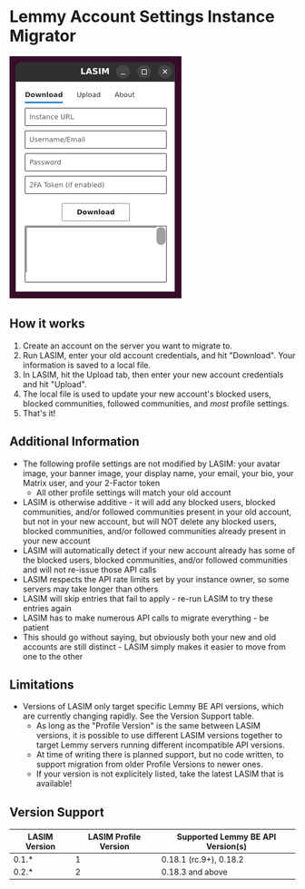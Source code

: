 # Lemmy Account Settings Instance Migrator

![LASIM Screenshot](LASIM.PNG)

## How it works

1. Create an account on the server you want to migrate to.
2. Run LASIM, enter your old account credentials, and hit "Download". Your information is saved to a local file.
3. In LASIM, hit the Upload tab, then enter your new account credentials and hit "Upload".
4. The local file is used to update your new account's blocked users, blocked communities, followed communities, and *most* profile settings.
5. That's it!

## Additional Information
- The following profile settings are not modified by LASIM: your avatar image, your banner image, your display name, your email, your bio, your Matrix user, and your 2-Factor token
    - All other profile settings will match your old account
- LASIM is otherwise additive - it will add any  blocked users, blocked communities, and/or followed communities present in your old account, but not in your new account, but will NOT delete any blocked users, blocked communities, and/or followed communities already present in your new account
- LASIM will automatically detect if your new account already has some of the blocked users, blocked communities, and/or followed communities and will not re-issue those API calls
- LASIM respects the API rate limits set by your instance owner, so some servers may take longer than others
- LASIM will skip entries that fail to apply - re-run LASIM to try these entries again
- LASIM has to make numerous API calls to migrate everything - be patient
- This should go without saying, but obviously both your new and old accounts are still distinct - LASIM simply makes it easier to move from one to the other

## Limitations
- Versions of LASIM only target specific Lemmy BE API versions, which are currently changing rapidly. See the Version Support table.
    - As long as the "Profile Version" is the same between LASIM versions, it is possible to use different LASIM versions together to target Lemmy servers running different incompatible API versions.
    - At time of writing there is planned support, but no code written, to support migration from older Profile Versions to newer ones.
    - If your version is not explicitely listed, take the latest LASIM that is available!

## Version Support
| LASIM Version | LASIM Profile Version | Supported Lemmy BE API Version(s) |
| ------------- | --------------------- | --------------------------------- |
| 0.1.\*        | 1                     | 0.18.1 (rc.9+), 0.18.2            |
| 0.2.\*        | 2                     | 0.18.3 and above                  |
